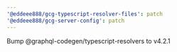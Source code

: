 ```yaml
---
'@eddeee888/gcg-typescript-resolver-files': patch
'@eddeee888/gcg-server-config': patch
---
```


Bump @graphql-codegen/typescript-resolvers to v4.2.1
